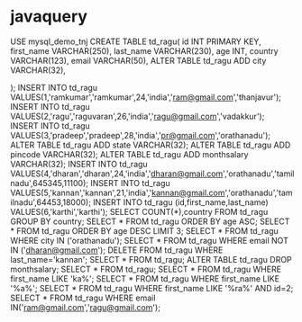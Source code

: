 # javaquery
USE mysql_demo_tnj
CREATE TABLE td_ragu(
id INT PRIMARY KEY,
first_name VARCHAR(250),
last_name VARCHAR(230),
 age INT,
 country VARCHAR(123),
 email VARCHAR(50), ALTER TABLE td_ragu ADD city VARCHAR(32),

);
INSERT INTO td_ragu VALUES(1,'ramkumar','ramkumar',24,'india','ram@gmail.com','thanjavur');
INSERT INTO td_ragu VALUES(2,'ragu','raguvaran',26,'india','ragu@gmail.com','vadakkur');
INSERT INTO td_ragu VALUES(3,'pradeep','pradeep',28,'india','pr@gmail.com','orathanadu'); ALTER TABLE td_ragu ADD state VARCHAR(32); ALTER TABLE td_ragu ADD pincode VARCHAR(32); ALTER TABLE td_ragu ADD monthsalary VARCHAR(32);
INSERT INTO td_ragu VALUES(4,'dharan','dharan',24,'india','dharan@gmail.com','orathanadu','tamilnadu',645345,11100);
INSERT INTO td_ragu VALUES(5,'kannan','kannan',21,'india','kannan@gmail.com','orathanadu','tamilnadu',64453,18000);
INSERT INTO td_ragu (id,first_name,last_name) VALUES(6,'karthi','karthi');
SELECT COUNT(*),country
FROM td_ragu
GROUP BY country;
SELECT *
FROM td_ragu
ORDER BY age ASC;
SELECT *
FROM td_ragu
ORDER BY age DESC
LIMIT 3;
SELECT *
FROM td_ragu
WHERE city IN ('orathanadu');
SELECT *
FROM td_ragu
WHERE email NOT IN ('dharan@gmail.com');
DELETE
FROM td_ragu
WHERE last_name='kannan';
SELECT *
FROM td_ragu; ALTER TABLE td_ragu
DROP monthsalary;
SELECT *
FROM td_ragu;
SELECT *
FROM td_ragu
WHERE first_name LIKE 'ka%';
SELECT *
FROM td_ragu
WHERE first_name LIKE '%a%';
SELECT *
FROM td_ragu
WHERE first_name LIKE '%ra%' AND id=2;
SELECT *
FROM td_ragu
WHERE email IN('ram@gmail.com','ragu@gmail.com');
